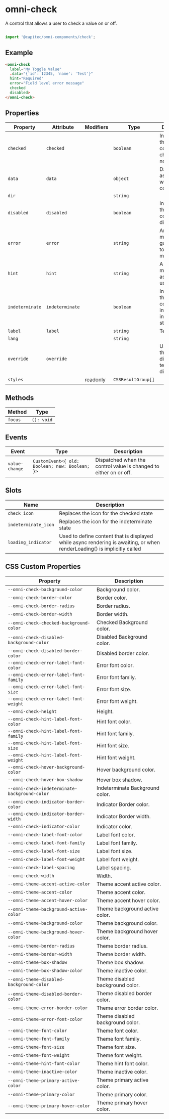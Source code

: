 # omni-check

A control that allows a user to check a value on or off.

```js

import '@capitec/omni-components/check';
```

## Example

```html
<omni-check  label="My Toggle Value"  .data="{'id': 12345, 'name': 'Test'}"  hint="Required"  error="Field level error message"  checked  disabled></omni-check>
```

## Properties

| Property        | Attribute       | Modifiers | Type               | Description                                      |
|-----------------|-----------------|-----------|--------------------|--------------------------------------------------|
| `checked`       | `checked`       |           | `boolean`          | Indicator if the component is checked or not.    |
| `data`          | `data`          |           | `object`           | Data associated with the component.              |
| `dir`           |                 |           | `string`           |                                                  |
| `disabled`      | `disabled`      |           | `boolean`          | Indicator if the component is disabled.          |
| `error`         | `error`         |           | `string`           | An error message to guide users to correct a mistake. |
| `hint`          | `hint`          |           | `string`           | A hint message to assist the user.               |
| `indeterminate` | `indeterminate` |           | `boolean`          | Indicator if the component is in and indeterminate state. |
| `label`         | `label`         |           | `string`           | Text label.                                      |
| `lang`          |                 |           | `string`           |                                                  |
| `override`      | `override`      |           |                    | Used to set the base direction of text for display |
| `styles`        |                 | readonly  | `CSSResultGroup[]` |                                                  |

## Methods

| Method  | Type       |
|---------|------------|
| `focus` | `(): void` |

## Events

| Event          | Type                                           | Description                                      |
|----------------|------------------------------------------------|--------------------------------------------------|
| `value-change` | `CustomEvent<{ old: Boolean; new: Boolean; }>` | Dispatched when the control value is changed to either on or off. |

## Slots

| Name                 | Description                                      |
|----------------------|--------------------------------------------------|
| `check_icon`         | Replaces the icon for the checked state          |
| `indeterminate_icon` | Replaces the icon for the indeterminate state    |
| `loading_indicator`  | Used to define content that is displayed while async rendering is awaiting, or when renderLoading() is implicitly called |

## CSS Custom Properties

| Property                                      | Description                      |
|-----------------------------------------------|----------------------------------|
| `--omni-check-background-color`               | Background color.                |
| `--omni-check-border-color`                   | Border color.                    |
| `--omni-check-border-radius`                  | Border radius.                   |
| `--omni-check-border-width`                   | Border width.                    |
| `--omni-check-checked-background-color`       | Checked Background color.        |
| `--omni-check-disabled-background-color`      | Disabled Background color.       |
| `--omni-check-disabled-border-color`          | Disabled border color.           |
| `--omni-check-error-label-font-color`         | Error font color.                |
| `--omni-check-error-label-font-family`        | Error font family.               |
| `--omni-check-error-label-font-size`          | Error font size.                 |
| `--omni-check-error-label-font-weight`        | Error font weight.               |
| `--omni-check-height`                         | Height.                          |
| `--omni-check-hint-label-font-color`          | Hint font color.                 |
| `--omni-check-hint-label-font-family`         | Hint font family.                |
| `--omni-check-hint-label-font-size`           | Hint font size.                  |
| `--omni-check-hint-label-font-weight`         | Hint font weight.                |
| `--omni-check-hover-background-color`         | Hover background color.          |
| `--omni-check-hover-box-shadow`               | Hover box shadow.                |
| `--omni-check-indeterminate-background-color` | Indeterminate Background color.  |
| `--omni-check-indicator-border-color`         | Indicator Border color.          |
| `--omni-check-indicator-border-width`         | Indicator Border width.          |
| `--omni-check-indicator-color`                | Indicator color.                 |
| `--omni-check-label-font-color`               | Label font color.                |
| `--omni-check-label-font-family`              | Label font family.               |
| `--omni-check-label-font-size`                | Label font size.                 |
| `--omni-check-label-font-weight`              | Label font weight.               |
| `--omni-check-label-spacing`                  | Label spacing.                   |
| `--omni-check-width`                          | Width.                           |
| `--omni-theme-accent-active-color`            | Theme accent active color.       |
| `--omni-theme-accent-color`                   | Theme accent color.              |
| `--omni-theme-accent-hover-color`             | Theme accent hover color.        |
| `--omni-theme-background-active-color`        | Theme background active color.   |
| `--omni-theme-background-color`               | Theme background color.          |
| `--omni-theme-background-hover-color`         | Theme background hover color.    |
| `--omni-theme-border-radius`                  | Theme border radius.             |
| `--omni-theme-border-width`                   | Theme border width.              |
| `--omni-theme-box-shadow`                     | Theme box shadow.                |
| `--omni-theme-box-shadow-color`               | Theme inactive color.            |
| `--omni-theme-disabled-background-color`      | Theme disabled background color. |
| `--omni-theme-disabled-border-color`          | Theme disabled border color.     |
| `--omni-theme-error-border-color`             | Theme error border color.        |
| `--omni-theme-error-font-color`               | Theme disabled background color. |
| `--omni-theme-font-color`                     | Theme font color.                |
| `--omni-theme-font-family`                    | Theme font family.               |
| `--omni-theme-font-size`                      | Theme font size.                 |
| `--omni-theme-font-weight`                    | Theme font weight.               |
| `--omni-theme-hint-font-color`                | Theme hint font color.           |
| `--omni-theme-inactive-color`                 | Theme inactive color.            |
| `--omni-theme-primary-active-color`           | Theme primary active color.      |
| `--omni-theme-primary-color`                  | Theme primary color.             |
| `--omni-theme-primary-hover-color`            | Theme primary hover color.       |
